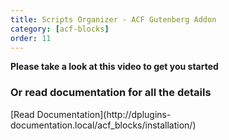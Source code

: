 ```yaml
---
title: Scripts Organizer - ACF Gutenberg Addon
category: [acf-blocks]
order: 11
---
```


**Please take a look at this video to get you started**



### Or read documentation for all the details 

<div class="wp-block-buttons"><div class="wp-block-button">[Read Documentation](http://dplugins-documentation.local/acf_blocks/installation/)</div></div>